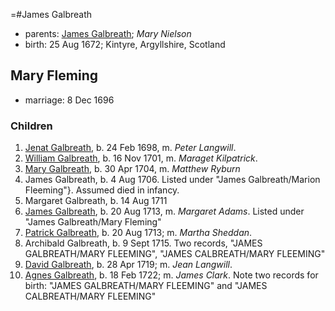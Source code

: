 =#James Galbreath

- parents: [James Galbreath](galbreath-james-1659.md); *Mary Nielson*
- birth: 25 Aug 1672; Kintyre, Argyllshire, Scotland

## Mary Fleming

- marriage: 8 Dec 1696

### Children

1. [Jenat Galbreath](galbreath-janet-1698.adoc), b. 24 Feb 1698, m. *Peter Langwill*.
2. [William Galbreath](galbreath-william-1701.md), b. 16 Nov 1701, m. *Maraget Kilpatrick*.
3. [Mary Galbreath](galbreath-mary-1704.adoc), b. 30 Apr 1704, m. *Matthew Ryburn*
4. James Galbreath, b. 4 Aug 1706.  Listed under "James Galbreath/Marion Fleeming"}. Assumed died in infancy.
5. Margaret Galbreath, b. 14 Aug 1711
6. [James Galbreath](galbreath-james-1713.adoc), b. 20 Aug 1713, m. *Margaret Adams*. Listed under "James Galbreath/Mary Fleming"
7. [Patrick Galbreath](galbreath-patrick-1713.adoc), b. 20 Aug 1713; m. *Martha Sheddan*.
8. Archibald Galbreath, b. 9 Sept 1715.  Two records, "JAMES GALBREATH/MARY FLEEMING", "JAMES CALBREATH/MARY FLEEMING"
9. [David Galbreath](galbreath-david-1719.adoc), b. 28 Apr 1719; m. *Jean  Langwill*.
10. [Agnes Galbreath](galbreath-agnes-1722.adoc), b. 18 Feb 1722; m. *James Clark*.  Note two records for birth: "JAMES GALBREATH/MARY FLEEMING" and "JAMES CALBREATH/MARY FLEEMING"
